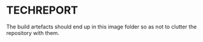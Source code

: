 # TECHREPORT

The build artefacts should end up in this image folder so as not to clutter the repository with them.
